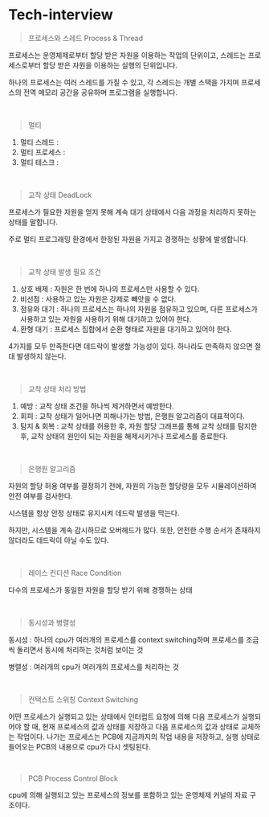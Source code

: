 # Tech-interview

> 프로세스와 스레드 Process & Thread

프로세스는 운영체제로부터 할당 받은 자원을 이용하는 작업의 단위이고, 스레드는 프로세스로부터 할당 받은 자원을 이용하는 실행의 단위입니다.

하나의 프로세스는 여러 스레드를 가질 수 있고, 각 스레드는 개별 스택을 가지며 프로세스의 전역 메모리 공간을 공유하며 프로그램을 실행합니다.

</br>

> 멀티

1. 멀티 스레드 : 
2. 멀티 프로세스 : 
3. 멀티 테스크 : 

</br>

> 교착 상태 DeadLock

프로세스가 필요한 자원을 얻지 못해 계속 대기 상태에서 다음 과정을 처리하지 못하는 상태를 말합니다.

주로 멀티 프로그래밍 환경에서 한정된 자원을 가지고 경쟁하는 상황에 발생합니다.

</br>

> 교착 상태 발생 필요 조건

1. 상호 배제 : 자원은 한 번에 하나의 프로세스만 사용할 수 있다.
2. 비선점 : 사용하고 있는 자원은 강제로 빼앗을 수 없다.
3. 점유와 대기 : 하나의 프로세스는 하나의 자원을 점유하고 있으며, 다른 프로세스가 사용하고 있는 자원을 사용하기 위해 대기하고 있어야 한다.
4. 환형 대기 : 프로세스 집합에서 순환 형태로 자원을 대기하고 있어야 한다.

4가지를 모두 만족한다면 데드락이 발생할 가능성이 있다. 하나라도 만족하지 않으면 절대 발생하지 않는다.

</br>

> 교착 상태 처리 방법

1. 예방 : 교착 상태 조건을 하나씩 제거하면서 예방한다.
2. 회피 : 교착 상태가 일어나면 피해나가는 방법, 은행원 알고리즘이 대표적이다.
3. 탐지 & 회복 : 교착 상태를 허용한 후, 자원 할당 그래프를 통해 교착 상태를 탐지한 후, 교착 상태의 원인이 되는 자원을 해제시키거나 프로세스를 종료한다. 

</br>

> 은행원 알고리즘

자원의 할당 허용 여부를 결정하기 전에, 자원의 가능한 할당량을 모두 시뮬레이션하여 안전 여부를 검사한다.

시스템을 항상 안정 상태로 유지시켜 데드락 발생을 막는다.

하지만, 시스템을 계속 감시하므로 오버헤드가 많다. 또한, 안전한 수행 순서가 존재하지 않더라도 데드락이 아닐 수도 있다.

</br>

> 레이스 컨디션 Race Condition

다수의 프로세스가 동일한 자원을 할당 받기 위해 경쟁하는 상태

</br>

> 동시성과 병렬성

동시성 : 하나의 cpu가 여러개의 프로세스를 context switching하며 프로세스를 조금씩 돌리면서 동시에 처리하는 것처럼 보이는 것

병렬성 : 여러개의 cpu가 여러개의 프로세스를 처리하는 것

</br>

> 컨택스트 스위칭 Context Switching

어떤 프로세스가 실행되고 있는 상태에서 인터럽트 요청에 의해 다음 프로세스가 실행되어야 할 때, 현재 프로세스의 값과 상태를 저장하고 다음 프로세스의 값과 상태로 교체하는 작업이다.
나가는 프로세스는 PCB에 지금까지의 작업 내용을 저장하고, 실행 상태로 들어오는 PCB의 내용으로 cpu가 다시 셋팅된다.

</br>

> PCB Process Control Block

cpu에 의해 실행되고 있는 프로세스의 정보를 포함하고 있는 운영체제 커널의 자료 구조이다.

</br>

>







